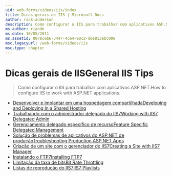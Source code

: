 ```yaml
---
uid: web-forms/videos/iis/index
title: Dicas gerais de IIS | Microsoft Docs
author: rick-anderson
description: Como configurar o IIS para trabalhar com aplicativos ASP.NET.
ms.author: riande
ms.date: 10/05/2011
ms.assetid: 0078ceb6-3447-4ce4-90c2-d0e013ebc000
msc.legacyurl: /web-forms/videos/iis
msc.type: chapter
---
```

<a name="general-iis-tips"></a><span data-ttu-id="216bd-103">Dicas gerais de IIS</span><span class="sxs-lookup"><span data-stu-id="216bd-103">General IIS Tips</span></span>
====================
> <span data-ttu-id="216bd-104">Como configurar o IIS para trabalhar com aplicativos ASP.NET.</span><span class="sxs-lookup"><span data-stu-id="216bd-104">How to configure IIS to work with ASP.NET applications.</span></span>


- [<span data-ttu-id="216bd-105">Desenvolver e implantar em uma hospedagem compartilhada</span><span class="sxs-lookup"><span data-stu-id="216bd-105">Developing and Deploying In a Shared Hosting</span></span>](developing-and-deploying-in-a-shared-hosting.md)
- [<span data-ttu-id="216bd-106">Trabalhando com o administrador delegado do IIS7</span><span class="sxs-lookup"><span data-stu-id="216bd-106">Working with IIS7 Delegated Admin</span></span>](working-with-iis7-deligated-admin.md)
- [<span data-ttu-id="216bd-107">Gerenciamento delegado específico de recurso</span><span class="sxs-lookup"><span data-stu-id="216bd-107">Feature Specific Delegated Management</span></span>](feature-specific-delegated-management.md)
- [<span data-ttu-id="216bd-108">Solução de problemas de aplicativos do ASP.NET de produção</span><span class="sxs-lookup"><span data-stu-id="216bd-108">Troubleshooting Production ASP.NET Apps</span></span>](troubleshooting-production-aspnet-apps.md)
- [<span data-ttu-id="216bd-109">Criação de um site com o gerenciador do IIS7</span><span class="sxs-lookup"><span data-stu-id="216bd-109">Creating a Site with IIS7 Manager</span></span>](creating-a-site-with-iis7-manager.md)
- [<span data-ttu-id="216bd-110">Instalando o FTP7</span><span class="sxs-lookup"><span data-stu-id="216bd-110">Installing FTP7</span></span>](installing-ftp7.md)
- [<span data-ttu-id="216bd-111">Limitação da taxa de bits</span><span class="sxs-lookup"><span data-stu-id="216bd-111">Bit Rate Throttling</span></span>](bit-rate-throttling.md)
- [<span data-ttu-id="216bd-112">Listas de reprodução do IIS7</span><span class="sxs-lookup"><span data-stu-id="216bd-112">IIS7 Playlists</span></span>](iis7-playlists.md)

